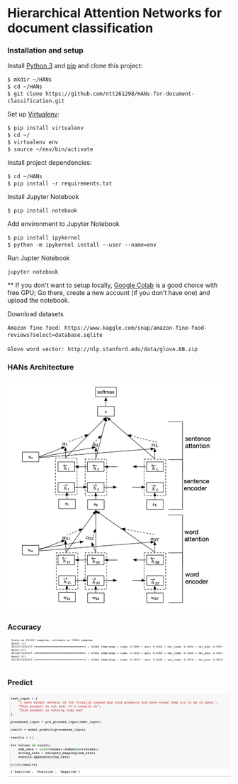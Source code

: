 # Hierarchical Attention Networks for document classification

### Installation and setup

Install [Python 3](https://www.python.org/downloads/release/python-3610/) and [pip](https://pypi.org/project/pip/) and clone this project:

```
$ mkdir ~/HANs
$ cd ~/HANs
$ git clone https://github.com/ntt261298/HANs-for-document-classification.git
```
Set up [Virtualenv](https://virtualenv.pypa.io/en/stable/):
```
$ pip install virtualenv
$ cd ~/
$ virtualenv env
$ source ~/env/bin/activate
```
Install project dependencies:
```
$ cd ~/HANs
$ pip install -r requirements.txt
```
Install Jupyter Notebook
```
$ pip install notebook
```
Add environment to Jupyter Notebook
```
$ pip install ipykernel
$ python -m ipykernel install --user --name=env
```
Run Jupter Notebook
```
jupyter notebook
```
** If you don't want to setup locally, [Google Colab](https://colab.research.google.com/) is a good choice with free GPU; Go there, create a new account (if you don't have one) and upload the notebook.

Download datasets
```
Amazon fine food: https://www.kaggle.com/snap/amazon-fine-food-reviews?select=database.sqlite

Glove word vector: http://nlp.stanford.edu/data/glove.6B.zip
```

### HANs Architecture

![HANs](HANs.png)

### Accuracy

![Acc](Acc.png)

### Predict

![Pred](Pred.png)
